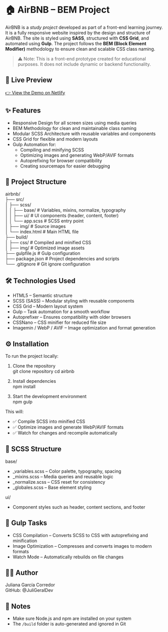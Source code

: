 # 🏠 AirBNB – BEM Project

AirBNB is a *study project* developed as part of a front-end learning journey. It is a fully responsive website inspired by the design and structure of AirBNB. The site is styled using **SASS**, structured with **CSS Grid**, and automated using **Gulp**. The project follows the **BEM (Block Element Modifier)** methodology to ensure clean and scalable CSS class naming.

> ⚠️ Note: This is a front-end prototype created for educational purposes. It does not include dynamic or backend functionality.

## 🔗 Live Preview

[👉 View the Demo on Netlify](https://bnb-juligeraldev.netlify.app/)

## ✨ Features

- Responsive Design for all screen sizes using media queries  
- BEM Methodology for clean and maintainable class naming  
- Modular SCSS Architecture with reusable variables and components  
- CSS Grid for flexible and modern layouts  
- Gulp Automation for:
  - Compiling and minifying SCSS  
  - Optimizing images and generating WebP/AVIF formats  
  - Autoprefixing for browser compatibility  
  - Creating sourcemaps for easier debugging

## 📁 Project Structure

airbnb/  
├── src/  
│   ├── scss/  
│   │   ├── base/        # Variables, mixins, normalize, typography  
│   │   ├── ui/          # UI components (header, content, footer)  
│   │   └── app.scss     # SCSS entry point  
│   ├── img/             # Source images  
│   └── index.html       # Main HTML file  
├── build/  
│   ├── css/             # Compiled and minified CSS  
│   ├── img/             # Optimized image assets  
├── gulpfile.js          # Gulp configuration  
├── package.json         # Project dependencies and scripts  
└── .gitignore           # Git ignore configuration

## 🛠️ Technologies Used

- HTML5 – Semantic structure  
- SCSS (SASS) – Modular styling with reusable components  
- CSS Grid – Modern layout system  
- Gulp – Task automation for a smooth workflow  
- Autoprefixer – Ensures compatibility with older browsers  
- CSSNano – CSS minifier for reduced file size  
- Imagemin / WebP / AVIF – Image optimization and format generation

## ⚙️ Installation

To run the project locally:

1. Clone the repository  
   git clone repository
   cd airbnb

2. Install dependencies  
   npm install

3. Start the development environment  
   npm gulp

This will:  
- ✅ Compile SCSS into minified CSS  
- ✅ Optimize images and generate WebP/AVIF formats  
- ✅ Watch for changes and recompile automatically

## 🎨 SCSS Structure

base/  
- _variables.scss – Color palette, typography, spacing  
- _mixins.scss – Media queries and reusable logic  
- _normalize.scss – CSS reset for consistency  
- _globales.scss – Base element styling

ui/  
- Component styles such as header, content sections, and footer

## 🔁 Gulp Tasks

- CSS Compilation – Converts SCSS to CSS with autoprefixing and minification  
- Image Optimization – Compresses and converts images to modern formats  
- Watch Mode – Automatically rebuilds on file changes

## 👩‍💻 Author

Juliana García Corredor  
GitHub: @JuliGeralDev

## 📝 Notes

- Make sure Node.js and npm are installed on your system  
- The `/build` folder is auto-generated and ignored in Git
